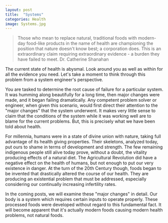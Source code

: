 ```yaml
---
layout: post
title:  "Systems"
categories: Health
image: Systems.jpg
---
```


>Those who mean to replace natural, traditional foods with modern-day food-like products in the name of health are championing the position that nature doesn't know best; a corporation does. This is an extraordinary claim requiring extraordinary evidence - a burden they have failed to meet.
Dr. Catherine Shanahan

The current state of health is abysmal. Look around you as well as within for all the evidence you need. Let's take a moment to think through this problem from a system engineer's perspective.

You are tasked to determine the root cause of failure for a particular system. It was humming along beautifully for a long time, then major changes were made, and it began failing dramatically. Any competent problem solver or engineer, when given this scenario, would first direct their attention to the "major changes" that the system underwent. It makes very little sense to claim that the conditions of the system while it was working well are to blame for the current problems. But, this is precisely what we have been told about health.

For millennia, humans were in a state of divine union with nature, taking full advantage of its health giving properties. Their skeletons, analyzed today, put ours to shame in terms of development and strength. The few remaining indigenous people still alive today prove, without a doubt, the vitality producing effects of a natural diet. The Agricultural Revolution did have a negative effect on the health of humans, but not enough to put our very existence in danger. At the turn of the 20th Century though, foods began to be invented that drastically altered the course of our health. They are producing an existential problem that must be addressed, especially considering our continually increasing infertility rates.

In the coming posts, we will examine these "major changes" in detail. Our body is a system which requires certain inputs to operate properly. These processed foods were developed without regard to this fundamental fact. It will become apparent that it's actually modern foods causing modern health problems, not natural foods.
